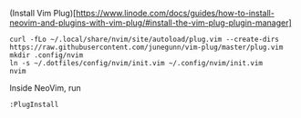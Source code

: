 (Install Vim Plug)[https://www.linode.com/docs/guides/how-to-install-neovim-and-plugins-with-vim-plug/#install-the-vim-plug-plugin-manager]

```
curl -fLo ~/.local/share/nvim/site/autoload/plug.vim --create-dirs https://raw.githubusercontent.com/junegunn/vim-plug/master/plug.vim
mkdir .config/nvim
ln -s ~/.dotfiles/config/nvim/init.vim ~/.config/nvim/init.vim
nvim
```

Inside NeoVim, run

```
:PlugInstall
```
